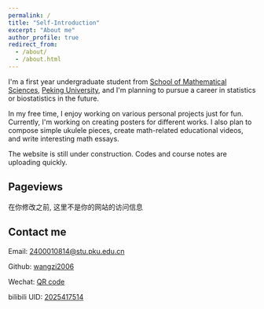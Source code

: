 ```yaml
---
permalink: /
title: "Self-Introduction"
excerpt: "About me"
author_profile: true
redirect_from: 
  - /about/
  - /about.html
---
```


I'm a first year undergraduate student from [School of Mathematical Sciences](https://www.math.pku.edu.cn/index.htm), [Peking University](https://www.pku.edu.cn/), and I'm planning to pursue a career in statistics or biostatistics in the future.

In my free time, I enjoy working on various personal projects just for fun. Currently, I'm working on creating posters for different works. I also plan to compose simple ukulele pieces, create math-related educational videos, and write interesting math essays.<!--My research interest includes computer vision, computer graphics, machine learning, and computational photography.-->

<!--I am very fortunate to be advised by [Prof. XXX](https://www.XXX.com/) of XXX Lab from [School of Computer Science](https://cs.pku.edu.cn/), Peking University. I was advised by [Prof. XX](https://XXX.pku.edu.cn/) from [School of Computer Science](https://cs.pku.edu.cn/), Peking University.-->

<!--You can find my CV here: [Curriculum Vitae](../assets/Curriculum_Vitae.pdf).-->

The website is still under construction. Codes and course notes are uploading quickly.

<h2>Pageviews</h2>
在你修改之前, 这里不是你的网站的访问信息
<script type='text/javascript' id='mapmyvisitors' src='https://mapmyvisitors.com/map.js?cl=ffffff&w=a&t=tt&d=TotgUc16tGNawSb8uG8ApnWC8tMLjeLuiR0R0d9Wb8w'></script>
<h2>Contact me</h2>


Email: [2400010814@stu.pku.edu.cn](mailto:2400010814@stu.pku.edu.cn)

Github: [wangzi2006](https://github.com/wangzi2006)

Wechat: [QR code](../images/wechat.jpg)

bilibili UID: [2025417514](https://space.bilibili.com/2025417514)
